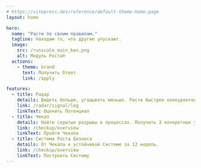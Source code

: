 ```yaml
---
# https://vitepress.dev/reference/default-theme-home-page
layout: home

hero:
  name: "Расти по своим правилам."
  tagline: Находим то, что другие упускают.
  image:
    src: /runscale_main_ban.png
    alt: Модуль Роста®
  actions:
    - theme: brand
      text: Получить Ответ
      link: /apply

features:
  - title: Радар
    details: Видеть больше, угадывать меньше. Расти быстрее конкурентов.
    link: /radar/signal/log
    linkText: Оценить Потенциал
  - title: Чекап
    details: Найти скрытые разрывы в процессах. Получить 3 конкретных улучшения за 30 дней.
    link: /checkup/overview
    linkText: Пройти Чекапа
  - title: Система Роста Бизнеса
    details: От Чекапа к устойчивой Системе за 12 недель.
    link: /checkup/overview
    linkText: Построить Систему
---
```

